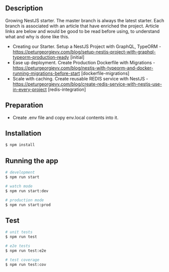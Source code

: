 ## Description

Growing NestJS starter. The master branch is always the latest starter. Each branch is associated with an article that have enriched the project. Article links are below and would be good to be read before using, to understand what and why is done like this.

- Creating our Starter. Setup a NestJS Project with GraphQL, TypeORM - https://peturgeorgievv.com/blog/setup-nestjs-project-with-graphql-typeorm-production-ready [initial]
- Ease up deployment. Create Production Dockerfile with Migrations - https://peturgeorgievv.com/blog/nestjs-with-typeorm-and-docker-running-migrations-before-start [dockerfile-migrations]
- Scale with caching. Create reusable REDIS service with NestJS - https://peturgeorgievv.com/blog/create-redis-service-with-nestjs-use-in-every-project [redis-integration]

## Preparation

- Create .env file and copy env.local contents into it.

## Installation

```bash
$ npm install
```

## Running the app

```bash
# development
$ npm run start

# watch mode
$ npm run start:dev

# production mode
$ npm run start:prod
```

## Test

```bash
# unit tests
$ npm run test

# e2e tests
$ npm run test:e2e

# test coverage
$ npm run test:cov
```
